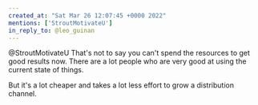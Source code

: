 ```yaml
---
created_at: "Sat Mar 26 12:07:45 +0000 2022"
mentions: ['StroutMotivateU']
in_reply_to: @leo_guinan
---
```


@StroutMotivateU That's not to say you can't spend the resources to get good results now. There are a lot people who are very good at using the current state of things.

But it's a lot cheaper and takes a lot less effort to grow a distribution channel.